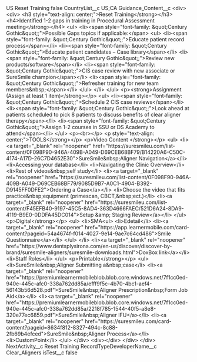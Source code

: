 <?xml version="1.0" encoding="UTF-8"?>
<CustomMetadata xmlns="http://soap.sforce.com/2006/04/metadata" xmlns:xsi="http://www.w3.org/2001/XMLSchema-instance" xmlns:xsd="http://www.w3.org/2001/XMLSchema">
    <label>US Reset Training</label>
    <protected>false</protected>
    <values>
        <field>CountryList__c</field>
        <value xsi:type="xsd:string">US;CA</value>
    </values>
    <values>
        <field>Guidance_Content__c</field>
        <value xsi:type="xsd:string">&lt;div&gt;
                    &lt;div&gt;
                        &lt;h3 style=&quot;text-align: center;&quot;&gt;Reset Training&lt;/strong&gt;&lt;/h3&gt;
                        &lt;h4&gt;Identified 1-2 gaps in
                                training in Procedural Assessment meeting&lt;/strong&gt;&lt;/h4&gt;
                        &lt;ul&gt;
                            &lt;li&gt;&lt;span style=&quot;font-family: &amp;quot;Century Gothic&amp;quot;;&quot;&gt;Possible Gaps topics if
                                    applicable:&lt;/span&gt;
                                &lt;ul&gt;
                                    &lt;li&gt;&lt;span style=&quot;font-family: &amp;quot;Century Gothic&amp;quot;;&quot;&gt;Educate patient record
                                            process&lt;/span&gt;&lt;/li&gt;
                                    &lt;li&gt;&lt;span style=&quot;font-family: &amp;quot;Century Gothic&amp;quot;;&quot;&gt;Educate patient
                                            candidates – Case library&lt;/span&gt;&lt;/li&gt;
                                    &lt;li&gt;&lt;span style=&quot;font-family: &amp;quot;Century Gothic&amp;quot;;&quot;&gt;Review new
                                            products/software&lt;/span&gt;&lt;/li&gt;
                                    &lt;li&gt;&lt;span style=&quot;font-family: &amp;quot;Century Gothic&amp;quot;;&quot;&gt;CIS case review with new
                                            associate or SureSmile champion&lt;/span&gt;&lt;/li&gt;
                                    &lt;li&gt;&lt;span style=&quot;font-family: &amp;quot;Century Gothic&amp;quot;;&quot;&gt;Refresher training for
                                            new team members&amp;nbsp;&lt;/span&gt;&lt;/li&gt;
                                &lt;/ul&gt;
                            &lt;/li&gt;
                        &lt;/ul&gt;
                        &lt;p&gt;&lt;strong&gt;Assignment (Assign at least 1 item)&lt;/strong&gt;&lt;/p&gt;
                        &lt;ul&gt;
                            &lt;li&gt;&lt;span style=&quot;font-family: &amp;quot;Century Gothic&amp;quot;;&quot;&gt;Schedule 2 CIS case
                                    reviews&lt;/span&gt;&lt;/li&gt;
                            &lt;li&gt;&lt;span style=&quot;font-family: &amp;quot;Century Gothic&amp;quot;;&quot;&gt;Look ahead at patients scheduled
                                    to pick 8 patients to discuss benefits of clear aligner therapy&lt;/span&gt;&lt;/li&gt;
                            &lt;li&gt;&lt;span style=&quot;font-family: &amp;quot;Century Gothic&amp;quot;;&quot;&gt;Assign 1-2 courses in SSU or DS
                                    Academy to attend&lt;/span&gt;&lt;/li&gt;
                        &lt;/ul&gt;
                        &lt;p&gt;&lt;br&gt;&lt;/p&gt;
                        &lt;p style=&quot;text-align: center;&quot;&gt;TOOLS&lt;/strong&gt;&lt;/p&gt;
                        &lt;p&gt;Video Content &lt;/strong&gt;&lt;/p&gt;
                        &lt;ul&gt;
                            &lt;li&gt;&lt;a target=&quot;_blank&quot; rel=&quot;noopener&quot; href=&quot;https://suresmileu.com/list-content/0F098F90-946A-409B-A049-D69CEB68BF79/B14220A6-C50C-4174-A17D-26C7D4652E30&quot;&gt;SureSmile&amp;nbsp;Aligner
                                    Navigation&lt;/a&gt;​&lt;/li&gt;
                            &lt;li&gt;Accessing your database​&lt;/li&gt;
                            &lt;li&gt;Navigating the Clinic Overview​&lt;/li&gt;
                            &lt;li&gt;Rest of videos&amp;nbsp;self study​&lt;/li&gt;
                            &lt;li&gt;&lt;a target=&quot;_blank&quot; rel=&quot;noopener&quot; href=&quot;https://suresmileu.com/list-content/0F098F90-946A-409B-A049-D69CEB68BF79/9085D9B7-A0C1-4904-B392-D9145FF0DFE2&quot;&gt;Ordering
                                    a Case&lt;/a&gt;​&lt;/li&gt;
                            &lt;li&gt;Choose the video that fits practice&amp;nbsp;equipment (primescan, CBCT,&amp;nbsp;ect.)​&lt;/li&gt;
                            &lt;li&gt;&lt;a target=&quot;_blank&quot; rel=&quot;noopener&quot; href=&quot;https://suresmileu.com/list-content/F45EFB40-9197-45C5-8AD4-363D4666FAEC/521D6A24-8DA9-4119-B9E0-0DDFA45DC014&quot;&gt;Setup
                                    &amp;amp; Staging Review&lt;/a&gt;&lt;/li&gt;
                        &lt;/ul&gt;
                        &lt;p&gt;Digital&lt;/strong&gt;&lt;/p&gt;
                        &lt;ul&gt;
                            &lt;li&gt;SMA&lt;ul&gt;
                                    &lt;li&gt;Edetail&lt;/li&gt;
                                    &lt;li&gt;&lt;a target=&quot;_blank&quot; rel=&quot;noopener&quot; href=&quot;https://app.learnermobile.com/card-content?pageid=54a4674f-f014-4027-9e14-9ae7c64cd486&quot;&gt;Smile
                                            Questionnaire&lt;/a&gt;&lt;/li&gt;
                                &lt;/ul&gt;
                            &lt;/li&gt;
                            &lt;li&gt;&lt;a target=&quot;_blank&quot; rel=&quot;noopener&quot; href=&quot;https://www.dentsplysirona.com/en-us/discover/discover-by-brand/suresmile-aligners/suresmile-downloads.html&quot;&gt;DoxBox
                                    link&lt;/a&gt;&lt;/li&gt;
                            &lt;li&gt;Staff Roles&lt;/li&gt;
                        &lt;/ul&gt;
                        &lt;p&gt;Printable&lt;/strong&gt;&lt;/p&gt;
                        &lt;ul&gt;
                            &lt;li&gt;SureSmile&amp;nbsp;Aligner Submitting a&amp;nbsp;case&lt;/li&gt;
                            &lt;li&gt;&lt;a target=&quot;_blank&quot; rel=&quot;noopener&quot; href=&quot;https://premiumlearnermobileblob.blob.core.windows.net/7f1cc0ed-940e-445c-afc0-338a762dd85a/efff9f5c-4b70-4bc1-aef4-56143b56d528.pdf&quot;&gt;SureSmile&amp;nbsp;Aligner
                                    Prescription&amp;nbsp;Form Job Aid&lt;/a&gt;​&lt;/li&gt;
                            &lt;li&gt;&lt;a target=&quot;_blank&quot; rel=&quot;noopener&quot; href=&quot;https://premiumlearnermobileblob.blob.core.windows.net/7f1cc0ed-940e-445c-afc0-338a762dd85a/2218f785-1544-40f5-a8e8-320e77ec6859.pdf&quot;&gt;SureSmile&amp;nbsp;Aligner
                                    IFU&lt;/a&gt;​&lt;/li&gt;
                            &lt;li&gt;&lt;a target=&quot;_blank&quot; rel=&quot;noopener&quot; href=&quot;https://suresmileu.com/card-content?pageid=8634f812-8327-494c-8c88-2fb69b4efced&quot;&gt;SureSmile&amp;nbsp;Aligner
                                    Process&lt;/a&gt;&lt;/li&gt;
                            &lt;li&gt;CustomPoint&lt;/li&gt;
                        &lt;/ul&gt;
                    &lt;/div&gt;
                    &lt;div&gt;&lt;/div&gt;
                &lt;/div&gt;
            &lt;/div&gt;</value>
    </values>
    <values>
        <field>NextActivity__c</field>
        <value xsi:type="xsd:string">Reset Training</value>
    </values>
    <values>
        <field>RecordTypeDeveloperName__c</field>
        <value xsi:type="xsd:string">Clear_Aligners</value>
    </values>
    <values>
        <field>isTest__c</field>
        <value xsi:type="xsd:boolean">false</value>
    </values>
</CustomMetadata>

